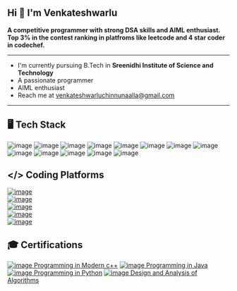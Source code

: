 ## Hi  👋 I'm Venkateshwarlu

<!--
**W-A-R-L-U/w-a-r-l-u** is a ✨ _special_ ✨ repository because its `README.md` (this file) appears on your GitHub profile.

Here are some ideas to get you started:

- 🔭 I’m currently working on ...
- 🌱 I’m currently learning ...
- 👯 I’m looking to collaborate on ...
- 🤔 I’m looking for help with ...
- 💬 Ask me about ...
- 📫 How to reach me: ...
- 😄 Pronouns: ...
- ⚡ Fun fact: ...
-->


**A competitive programmer with strong DSA skills and AIML enthusiast. Top 3% in the contest ranking in platfroms like leetcode and 4 star coder in codechef.**

-----------------------------------------------------------------------------------------------------------------------------------

* I'm currently pursuing B.Tech in **Sreenidhi Institute of Science and Technology**
* A passionate programmer
* AIML enthusiast
* Reach me at venkateshwarluchinnunaalla@gmail.com

-----------------------------------------------------------------------------------------------------------------------------------

## 🖥️ Tech Stack

![image](https://github.com/W-A-R-L-U/w-a-r-l-u/assets/114277372/ca4acfef-70e9-47b8-b32b-7fb18a1a48cf)
![image](https://github.com/W-A-R-L-U/w-a-r-l-u/assets/114277372/8d3af2cc-5393-4e84-bdb0-40a989b13b06)
![image](https://github.com/W-A-R-L-U/w-a-r-l-u/assets/114277372/ba6f4fca-fa79-4276-b953-73486c28e0be)
![image](https://github.com/W-A-R-L-U/w-a-r-l-u/assets/114277372/55be0ff3-adb6-4c0b-88e9-9defb961f3e6)
![image](https://github.com/W-A-R-L-U/w-a-r-l-u/assets/114277372/dd3362b3-e928-4bf7-aaa4-f2706577c509)
![image](https://github.com/W-A-R-L-U/w-a-r-l-u/assets/114277372/79a78545-d1a0-4dab-8b3e-ce79065de956)
![image](https://github.com/W-A-R-L-U/w-a-r-l-u/assets/114277372/0c3076c1-633b-4833-b149-855b0b5055af)
![image](https://github.com/W-A-R-L-U/w-a-r-l-u/assets/114277372/8d18eb39-40d3-4423-997d-b8eaf1aeb60d)
![image](https://github.com/W-A-R-L-U/w-a-r-l-u/assets/114277372/770ede30-ed70-4859-b37f-e3c5a5adcfaa)
![image](https://github.com/W-A-R-L-U/w-a-r-l-u/assets/114277372/daef4fad-2a36-4faa-88a4-4dfda4ec3f3e)
![image](https://github.com/W-A-R-L-U/w-a-r-l-u/assets/114277372/5a4e086f-ac6f-4b97-a60b-2b20e7422d7b)
![image](https://github.com/W-A-R-L-U/w-a-r-l-u/assets/114277372/5d47aa61-8488-47a1-a064-10f1559587cd)
![image](https://github.com/W-A-R-L-U/w-a-r-l-u/assets/114277372/6ebc3f2e-48f0-48ed-b9df-468b3efefc36)


## </> Coding Platforms
[![image](https://github.com/W-A-R-L-U/w-a-r-l-u/assets/114277372/5bd3df67-78a6-4997-9051-7fbdce4cda99)](https://leetcode.com/u/WARLU/)
<br>
[![image](https://github.com/W-A-R-L-U/w-a-r-l-u/assets/114277372/f26f168d-acc7-44e7-9339-6e19113eea34)](https://www.codechef.com/users/warlu_naalla)
<br>
[![image](https://github.com/W-A-R-L-U/w-a-r-l-u/assets/114277372/50dc8eef-6e7a-4f07-ba68-f6c99fdde74b)](https://codeforces.com/profile/WARLU)
<br>
[![image](https://github.com/W-A-R-L-U/w-a-r-l-u/assets/114277372/d76d0aac-4580-4cb2-9b54-ff4836a1c8ed)](https://www.hackerrank.com/profile/WARLU)
<br>
[![image](https://github.com/W-A-R-L-U/w-a-r-l-u/assets/114277372/fa2ada40-0cb2-4ddc-8105-6d5cb6365564)](https://www.hackerearth.com/@warlu)


## 🎓 Certifications
[![image](https://github.com/W-A-R-L-U/w-a-r-l-u/assets/114277372/3dd86d4b-8822-458a-8b93-7f1af591a911) Programming in Modern c++](https://drive.google.com/file/d/1FhlmjjaLF4pM_okuOaNU2V5lOOkJ9bYc/view?usp=sharing)
[![image](https://github.com/W-A-R-L-U/w-a-r-l-u/assets/114277372/3dd86d4b-8822-458a-8b93-7f1af591a911) Programming in Java](https://drive.google.com/file/d/1D4H2ptKjSu5_OwkjUJwQLL_JHksJV-OG/view?usp=sharing)
[![image](https://github.com/W-A-R-L-U/w-a-r-l-u/assets/114277372/3dd86d4b-8822-458a-8b93-7f1af591a911) Programming in Python](https://drive.google.com/file/d/1z3MgAXz6M4OVn2hqMaLRAB_NDuqKP5_f/view?usp=sharing)
[![image](https://github.com/W-A-R-L-U/w-a-r-l-u/assets/114277372/3dd86d4b-8822-458a-8b93-7f1af591a911) Design and Analysis of Algorithms](https://drive.google.com/file/d/1W57s4JmVTUMi65tGxgYQpy9bw_6eweNc/view?usp=sharing)


